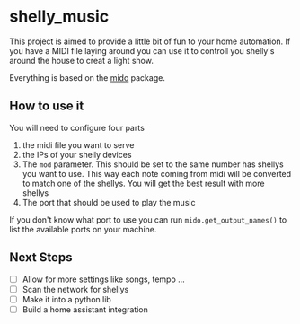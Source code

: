 # shelly_music

This project is aimed to provide a little bit of fun to your home automation. If you have a MIDI file laying around you can use it to controll you shelly's around the house to creat a light show. 

Everything is based on the [mido](https://mido.readthedocs.io/en/latest/) package. 

## How to use it

You will need to configure four parts 

1. the midi file you want to serve
2. the IPs of your shelly devices 
3. The ```mod``` parameter. This should be set to the same number has shellys you want to use. This way each note coming from midi will be converted to match one of the shellys. You will get the best result with more shellys
4. The port that should be used to play the music

If you don't know what port to use you can run ```mido.get_output_names()``` to list the available ports on your machine. 


## Next Steps

- [ ] Allow for more settings like songs, tempo ...
- [ ] Scan the network for shellys 
- [ ] Make it into a python lib
- [ ] Build a home assistant integration